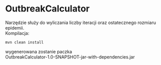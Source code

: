 # OutbreakCalculator
Narzędzie służy do wyliczania liczby iteracji 
oraz ostatecznego rozmiaru epidemii. <br/>
Kompilacja:
~~~~
mvn clean install
~~~~
wygenerowana zostanie paczka <br/>
 OutbreakCalculator-1.0-SNAPSHOT-jar-with-dependencies.jar
